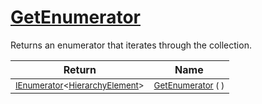 # [GetEnumerator](./HierarchyElement-100664016.md)

Returns an enumerator that iterates through the collection.

| Return | Name | 
| --- | --- | 
| <sub>[IEnumerator](https://docs.microsoft.com/en-us/dotnet/api/System.Collections.Generic.IEnumerator-1)\<[HierarchyElement](./../HierarchyElement.md)></sub>| <sub>[GetEnumerator](./HierarchyElement-100664016.md) (  )</sub>| <br>


